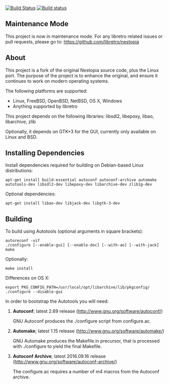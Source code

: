 [![Build Status](https://travis-ci.org/libretro/nestopia.svg?branch=master)](https://travis-ci.org/libretro/nestopia)
[![Build status](https://ci.appveyor.com/api/projects/status/wcs7u48485ma8mm3/branch/master?svg=true)](https://ci.appveyor.com/project/bparker06/nestopia/branch/master)

## Maintenance Mode
This project is now in maintenance mode.
For any libretro related issues or pull requests, please go to:
https://github.com/libretro/nestopia

## About
This project is a fork of the original Nestopia source code, plus the 
Linux port. The purpose of the project is to enhance the original, and
ensure it continues to work on modern operating systems.

The following platforms are supported:
* Linux, FreeBSD, OpenBSD, NetBSD, OS X, Windows
* Anything supported by libretro

This project depends on the following libraries:
libsdl2, libepoxy, libao, libarchive, zlib

Optionally, it depends on GTK+3 for the GUI, currently only available on Linux and BSD.

## Installing Dependencies
Install dependencies required for building on Debian-based Linux distributions:
```
apt-get install build-essential autoconf autoconf-archive automake autotools-dev libsdl2-dev libepoxy-dev libarchive-dev zlib1g-dev
```
Optional dependencies:
```
apt-get install libao-dev libjack-dev libgtk-3-dev
```

## Building
To build using Autotools (optional arguments in square brackets):
```
autoreconf -vif
./configure [--enable-gui] [--enable-doc] [--with-ao] [--with-jack]
make
```
Optionally:
```
make install
```
Differences on OS X:
```
export PKG_CONFIG_PATH=/usr/local/opt/libarchive/lib/pkgconfig/
./configure --disable-gui
```
In order to bootstrap the Autotools you will need:

1.  **Autoconf**; latest 2.69 release (http://www.gnu.org/software/autoconf/)

    GNU Autoconf produces the ./configure script from configure.ac.

2.  **Automake**; latest 1.15 release (http://www.gnu.org/software/automake/)

    GNU Automake produces the Makefile.in precursor, that is processed with ./configure to yield the final Makefile.

3.  **Autoconf Archive**; latest 2016.09.16 release (http://www.gnu.org/software/autoconf-archive/)

    The configure.ac requires a number of m4 macros from the Autoconf archive.
